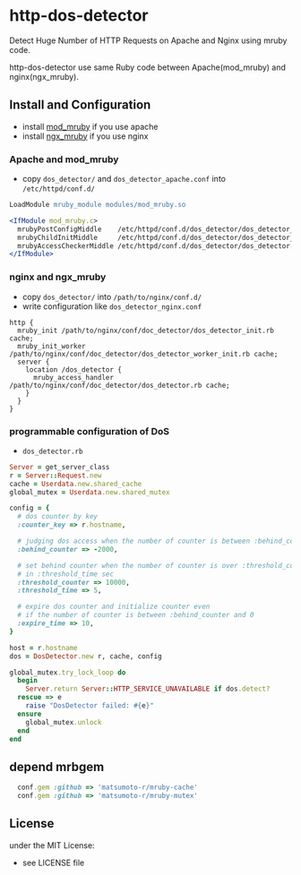 # http-dos-detector

Detect Huge Number of HTTP Requests on Apache and Nginx using mruby code.

http-dos-detector use same Ruby code between Apache(mod_mruby) and nginx(ngx_mruby).

## Install and Configuration
- install [mod_mruby](https://github.com/matsumoto-r/mod_mruby) if you use apache
- install [ngx_mruby](https://github.com/matsumoto-r/ngx_mruby) if you use nginx

### Apache and mod_mruby
- copy `dos_detector/` and `dos_detector_apache.conf` into `/etc/httpd/conf.d/`
```apache
LoadModule mruby_module modules/mod_mruby.so

<IfModule mod_mruby.c>
  mrubyPostConfigMiddle    /etc/httpd/conf.d/dos_detector/dos_detector_init.rb cache
  mrubyChildInitMiddle     /etc/httpd/conf.d/dos_detector/dos_detector_worker_init.rb cache
  mrubyAccessCheckerMiddle /etc/httpd/conf.d/dos_detector/dos_detector.rb cache
</IfModule>
```

### nginx and ngx_mruby
- copy `dos_detector/` into `/path/to/nginx/conf.d/`
- write configuration like `dos_detector_nginx.conf`
```nginx
http {
  mruby_init /path/to/nginx/conf/doc_detector/dos_detector_init.rb cache;
  mruby_init_worker /path/to/nginx/conf/doc_detector/dos_detector_worker_init.rb cache;
  server {
    location /dos_detector {
      mruby_access_handler /path/to/nginx/conf/doc_detector/dos_detector.rb cache;
    }
  }
}
```
### programmable configuration of DoS
- `dos_detector.rb`
```ruby
Server = get_server_class
r = Server::Request.new
cache = Userdata.new.shared_cache
global_mutex = Userdata.new.shared_mutex

config = {
  # dos counter by key
  :counter_key => r.hostname,

  # judging dos access when the number of counter is between :behind_counter and 0
  :behind_counter => -2000,

  # set behind counter when the number of counter is over :threshold_counter
  # in :threshold_time sec
  :threshold_counter => 10000,
  :threshold_time => 5,

  # expire dos counter and initialize counter even
  # if the number of counter is between :behind_counter and 0
  :expire_time => 10,
}

host = r.hostname
dos = DosDetector.new r, cache, config

global_mutex.try_lock_loop do
  begin
    Server.return Server::HTTP_SERVICE_UNAVAILABLE if dos.detect?
  rescue => e
    raise "DosDetector failed: #{e}"
  ensure
    global_mutex.unlock
  end
end
```

## depend mrbgem
```ruby
  conf.gem :github => 'matsumoto-r/mruby-cache'
  conf.gem :github => 'matsumoto-r/mruby-mutex'
```

## License
under the MIT License:
- see LICENSE file


